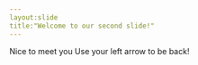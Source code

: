 ```yaml
---
layout:slide
title:"Welcome to our second slide!"
---
```

Nice to meet you 
Use your left arrow to be back!
